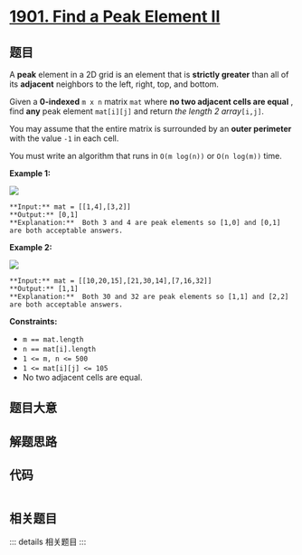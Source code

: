 # [1901. Find a Peak Element II](https://leetcode.com/problems/find-a-peak-element-ii)

## 题目

A **peak** element in a 2D grid is an element that is **strictly greater**
than all of its **adjacent** neighbors to the left, right, top, and bottom.

Given a **0-indexed** `m x n` matrix `mat` where **no two adjacent cells are
equal** , find **any** peak element `mat[i][j]` and return _the length 2
array_`[i,j]`.

You may assume that the entire matrix is surrounded by an **outer perimeter**
with the value `-1` in each cell.

You must write an algorithm that runs in `O(m log(n))` or `O(n log(m))` time.



**Example 1:**

![](https://assets.leetcode.com/uploads/2021/06/08/1.png)

    
    
    **Input:** mat = [[1,4],[3,2]]
    **Output:** [0,1]
    **Explanation:**  Both 3 and 4 are peak elements so [1,0] and [0,1] are both acceptable answers.
    

**Example 2:**

**![](https://assets.leetcode.com/uploads/2021/06/07/3.png)**

    
    
    **Input:** mat = [[10,20,15],[21,30,14],[7,16,32]]
    **Output:** [1,1]
    **Explanation:**  Both 30 and 32 are peak elements so [1,1] and [2,2] are both acceptable answers.
    



**Constraints:**

  * `m == mat.length`
  * `n == mat[i].length`
  * `1 <= m, n <= 500`
  * `1 <= mat[i][j] <= 105`
  * No two adjacent cells are equal.


## 题目大意

## 解题思路

## 代码

```javascript

```

## 相关题目

::: details 相关题目
:::
